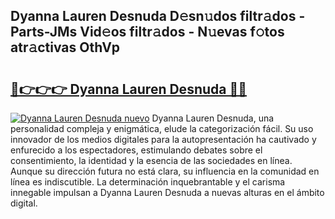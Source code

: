 ## Dyanna Lauren Desnuda D𝚎sn𝚞dos filtr𝚊dos - Parts-JMs Vid𝚎os filtr𝚊dos - N𝚞evas f𝚘tos atr𝚊ctivas OthVp

# <h2><a href="http://mb8swz.tromn.icu/?c=Dyanna+Lauren+Desnuda">🔗👉👉👉 Dyanna Lauren Desnuda 🔗🔗</a></h2>

[![Dyanna Lauren Desnuda nuevo](https://i.imgur.com/pEAQMta.gif)](http://mb8swz.tromn.icu/?c=Dyanna+Lauren+Desnuda)
Dyanna Lauren Desnuda, una personalidad compleja y enigmática, elude la categorización fácil. Su uso innovador de los medios digitales para la autopresentación ha cautivado y enfurecido a los espectadores, estimulando debates sobre el consentimiento, la identidad y la esencia de las sociedades en línea. Aunque su dirección futura no está clara, su influencia en la comunidad en línea es indiscutible. La determinación inquebrantable y el carisma innegable impulsan a Dyanna Lauren Desnuda a nuevas alturas en el ámbito digital.
